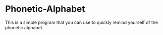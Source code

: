 # Phonetic-Alphabet
This is a simple program that you can use to quickly remind yourself of the phonetic alphabet. 
